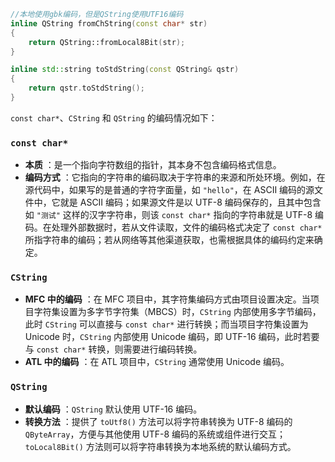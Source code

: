 

```cpp
//本地使用gbk编码，但是QString使用UTF16编码
inline QString fromChString(const char* str)
{
	return QString::fromLocal8Bit(str);
}

inline std::string toStdString(const QString& qstr)
{
	return qstr.toStdString();
}
```

`const char*`、`CString` 和 `QString` 的编码情况如下：

### `const char*`

  * **本质** ：是一个指向字符数组的指针，其本身不包含编码格式信息。
  * **编码方式** ：它指向的字符串的编码取决于字符串的来源和所处环境。例如，在源代码中，如果写的是普通的字符字面量，如 `"hello"`，在 ASCII 编码的源文件中，它就是 ASCII 编码；如果源文件是以 UTF-8 编码保存的，且其中包含如 `"测试"` 这样的汉字字符串，则该 `const char*` 指向的字符串就是 UTF-8 编码。在处理外部数据时，若从文件读取，文件的编码格式决定了 `const char*` 所指字符串的编码；若从网络等其他渠道获取，也需根据具体的编码约定来确定。

### `CString`

  * **MFC 中的编码** ：在 MFC 项目中，其字符集编码方式由项目设置决定。当项目字符集设置为多字节字符集（MBCS）时，`CString` 内部使用多字节编码，此时 `CString` 可以直接与 `const char*` 进行转换；而当项目字符集设置为 Unicode 时，`CString` 内部使用 Unicode 编码，即 UTF-16 编码，此时若要与 `const char*` 转换，则需要进行编码转换。
  * **ATL 中的编码** ：在 ATL 项目中，`CString` 通常使用 Unicode 编码。

### `QString`

  * **默认编码** ：`QString` 默认使用 UTF-16 编码。
  * **转换方法** ：提供了 `toUtf8()` 方法可以将字符串转换为 UTF-8 编码的 `QByteArray`，方便与其他使用 UTF-8 编码的系统或组件进行交互；`toLocal8Bit()` 方法则可以将字符串转换为本地系统的默认编码方式。